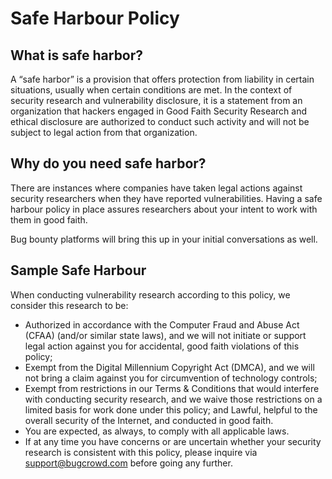 # Safe Harbour Policy

## What is safe harbor?
A “safe harbor” is a provision that offers protection from liability in certain situations, usually when certain conditions are met. In the context of security research and vulnerability disclosure, it is a statement from an organization that hackers engaged in Good Faith Security Research and ethical disclosure are authorized to conduct such activity and will not be subject to legal action from that organization.

 ## Why do you need safe harbor?

There are instances where companies have taken legal actions against security researchers when they have reported vulnerabilities. Having a safe harbour policy in place assures researchers about your intent to work with them in good faith.

Bug bounty platforms will bring this up in your initial conversations as well.

## Sample Safe Harbour

When conducting vulnerability research according to this policy, we consider this research to be:

* Authorized in accordance with the Computer Fraud and Abuse Act (CFAA) (and/or similar state laws), and we will not initiate or support legal action against you for accidental, good faith violations of this policy;
* Exempt from the Digital Millennium Copyright Act (DMCA), and we will not bring a claim against you for circumvention of technology controls;
* Exempt from restrictions in our Terms & Conditions that would interfere with conducting security research, and we waive those restrictions on a limited basis for work done under this policy; and
Lawful, helpful to the overall security of the Internet, and conducted in good faith.
* You are expected, as always, to comply with all applicable laws.
* If at any time you have concerns or are uncertain whether your security research is consistent with this policy, please inquire via support@bugcrowd.com before going any further.

